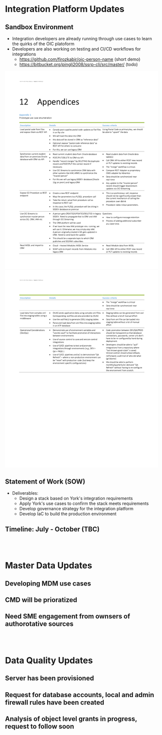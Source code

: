 <br />
<br />

# Integration Platform Updates

## Sandbox Environment

- Integration developers are already running through use cases to learn the quirks of the OIC platoform
- Developers are also working on testing and CI/CD workflows for integrations
  - https://github.com/firozkabir/oic-person-name (short demo)
  - https://bitbucket.org/pingli2008/ssrp-cli/src/master/ (todo)

![Integration Use cases - page 1](page1.png)
![Integration Use cases - page 2 ](page2.png)

## Statement of Work (SOW)

- Deliverables:
  - Design a stack based on York's integration requirements
  - Apply York's use cases to confirm the stack meets requirements
  - Develop governance strategy for the integration platform
  - Develop IaC to build the production environment

## Timeline: July - October (TBC)

<br />
<br />

# Master Data Updates

## Developing MDM use cases

## CMD will be prioratized

## Need SME engagement from ownsers of authorotative sources

<br />
<br />

# Data Quality Updates

## Server has been provisioned

## Request for database accounts, local and admin firewall rules have been created

## Analysis of object level grants in progress, request to follow soon
